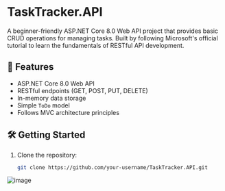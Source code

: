 # TaskTracker.API

A beginner-friendly ASP.NET Core 8.0 Web API project that provides basic CRUD operations for managing tasks. Built by following Microsoft's official tutorial to learn the fundamentals of RESTful API development.

## 🚀 Features

- ASP.NET Core 8.0 Web API
- RESTful endpoints (GET, POST, PUT, DELETE)
- In-memory data storage
- Simple `ToDo` model
- Follows MVC architecture principles

## 🛠 Getting Started

1. Clone the repository:
   ```bash
   git clone https://github.com/your-username/TaskTracker.API.git
![image](https://github.com/user-attachments/assets/6766661b-11cd-4385-bb3e-641db5e172a3)


